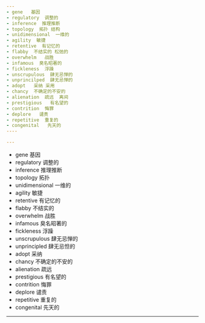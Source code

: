 ```yaml
---
- gene   基因
- regulatory  调整的
- inference  推理推断
- topology  拓扑 结构
- unidimensional  一维的
- agility  敏捷
- retentive  有记忆的
- flabby  不结实的 松弛的
- overwhelm   战胜
- infamous  臭名昭著的
- fickleness  浮躁
- unscrupulous  肆无忌惮的
- unprincilped  肆无忌惮的
- adopt   采纳 采用
- chancy  不确定的不安的
- alienation  疏远  离间
- prestigious   有名望的
- contrition  悔罪
- deplore   谴责
- repetitive  重复的
- congenital   先天的
----

---
```

- gene  基因
- regulatory 调整的
- inference 推理推断
- topology  拓扑
- unidimensional 一维的
- agility 敏捷
- retentive 有记忆的
- flabby  不结实的
- overwhelm   战胜
- infamous  臭名昭著的
- fickleness   浮躁
- unscrupulous  肆无忌惮的
- unprincipled  肆无忌怛的
- adopt  采纳
- chancy  不确定的不安的
- alienation  疏远
- prestigious   有名望的
- contrition   悔罪
- deplore  谴责
- repetitive   重复的
- congenital   先天的
---
